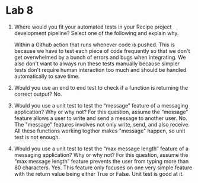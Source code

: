 # Lab 8
1) Where would you fit your automated tests in your Recipe project development pipeline? Select one of the following and explain why.

    Within a Github action that runs whenever code is pushed. This is because we have to test each piece of code frequently so that we don't get overwhelmed by a bunch of errors and bugs when integrating. We also don't want to always run these tests manually because simpler tests don't require human interaction too much and should be handled automatically to save time.

2) Would you use an end to end test to check if a function is returning the correct output? No.

3) Would you use a unit test to test the “message” feature of a messaging application? Why or why not? For this question, assume the “message” feature allows a user to write and send a message to another user.
    No. The "message" features involves not only write, send, and also receive. All these functions working togther makes "message" happen, so unit test is not enough.

4) Would you use a unit test to test the “max message length” feature of a messaging application? Why or why not? For this question, assume the “max message length” feature prevents the user from typing more than 80 characters.
   Yes. This feature only focuses on one very simple feature with the return value being either True or False. Unit test is good at it.